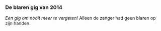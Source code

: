### De blaren gig van 2014

_Een gig om nooit meer te vergeten!_
Alleen de zanger had geen blaren op zijn handen.
